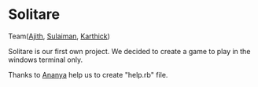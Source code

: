 # Solitare

Team([Ajith](https://github.com/ajith-u), [Sulaiman](https://github.com/MdSulaiman2k), [Karthick](https://github.com/Karthick-sketch))

Solitare is our first own project. We decided to create a game to play in the windows terminal only.

Thanks to [Ananya](https://github.com/Ananya2259) help us to create "help.rb" file.
